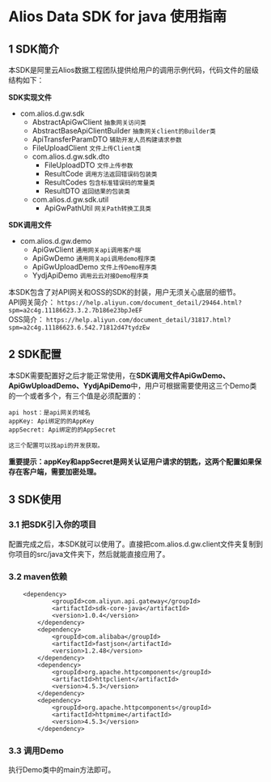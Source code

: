# Alios Data SDK for java 使用指南
## 1 SDK简介

本SDK是阿里云Alios数据工程团队提供给用户的调用示例代码，代码文件的层级结构如下：

**SDK实现文件**  

* com.alios.d.gw.sdk
	* AbstractApiGwClient		`抽象网关访问类`
	* AbstractBaseApiClientBuilder		`抽象网关client的Builder类`
	* ApiTransferParamDTO	`辅助开发人员构建请求参数`
	* FileUploadClient      `文件上传Client类`
	* com.alios.d.gw.sdk.dto
	    * FileUploadDTO     `文件上传参数`
	    * ResultCode        `调用方法返回错误码包装类`
	    * ResultCodes       `包含标准错误码的常量类`
	    * ResultDTO         `返回结果的包装类`
	* com.alios.d.gw.sdk.util
	    * ApiGwPathUtil     `网关Path转换工具类`

**SDK调用文件**  

*  com.alios.d.gw.demo
    * ApiGwClient       `通用网关api调用客户端`
    * ApiGwDemo         `通用网关api调用demo程序类`
    * ApiGwUploadDemo   `文件上传Demo程序类`
    * YydjApiDemo       `调用云云对接Demo程序类`
    
本SDK包含了对API网关和OSS的SDK的封装，用户无须关心底层的细节。  
API网关简介：
`https://help.aliyun.com/document_detail/29464.html?spm=a2c4g.11186623.3.2.7b186e23bpJeEF`   
OSS简介：
`https://help.aliyun.com/document_detail/31817.html?spm=a2c4g.11186623.6.542.71812d47tydzEw`


## 2 SDK配置

本SDK需要配置好之后才能正常使用，在**SDK调用文件ApiGwDemo、ApiGwUploadDemo、YydjApiDemo**中，用户可根据需要使用这三个Demo类的一个或者多个，有三个值是必须配置的：

    api host：是api网关的域名
    appKey: Api绑定的的AppKey
    appSecret: Api绑定的的AppSecret
    
    这三个配置可以找api的开发获取。
    

**重要提示：appKey和appSecret是网关认证用户请求的钥匙，这两个配置如果保存在客户端，需要加密处理。** 


## 3 SDK使用

### 3.1 把SDK引入你的项目
配置完成之后，本SDK就可以使用了。直接把com.alios.d.gw.client文件夹复制到你项目的src/java文件夹下，然后就能直接应用了。

### 3.2 maven依赖

	    <dependency>
                <groupId>com.aliyun.api.gateway</groupId>
                <artifactId>sdk-core-java</artifactId>
                <version>1.0.4</version>
            </dependency>
            <dependency>
                <groupId>com.alibaba</groupId>
                <artifactId>fastjson</artifactId>
                <version>1.2.48</version>
            </dependency>
            <dependency>
                <groupId>org.apache.httpcomponents</groupId>
                <artifactId>httpclient</artifactId>
                <version>4.5.3</version>
            </dependency>
            <dependency>
                <groupId>org.apache.httpcomponents</groupId>
                <artifactId>httpmime</artifactId>
                <version>4.5.3</version>
            </dependency>
	

### 3.3 调用Demo

执行Demo类中的main方法即可。
